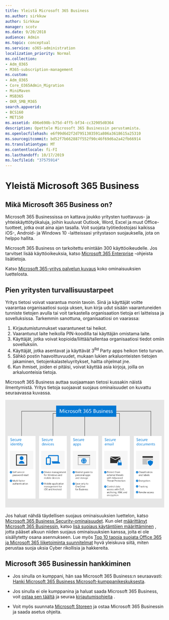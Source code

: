 ```yaml
---
title: Yleistä Microsoft 365 Business
ms.author: sirkkuw
author: Sirkkuw
manager: scotv
ms.date: 9/20/2018
audience: Admin
ms.topic: conceptual
ms.service: o365-administration
localization_priority: Normal
ms.collection:
- Adm_O365
- M365-subscription-management
ms.custom:
- Adm_O365
- Core_O365Admin_Migration
- MiniMaven
- MSB365
- OKR_SMB_M365
search.appverid:
- BCS160
- MET150
ms.assetid: 496e690b-b75d-4ff5-bf34-cc32905d0364
description: Opettele Microsoft 365 Businessin perustamista.
ms.openlocfilehash: e6f99d6d2f2d7951303591a806a3618615a25310
ms.sourcegitcommit: bd52f7b662887f552f90c46f69d6a2a42fb66914
ms.translationtype: MT
ms.contentlocale: fi-FI
ms.lasthandoff: 10/17/2019
ms.locfileid: "37575914"
---
```

# <a name="overview-of-microsoft-365-business"></a>Yleistä Microsoft 365 Business

## <a name="what-is-microsoft-365-business"></a>Mikä Microsoft 365 Business on?

Microsoft 365 Businessissa on kattava joukko yritysten tuottavuus- ja yhteiskäyttötyökaluja, joihin kuuluvat Outlook, Word, Excel ja muut Office-tuotteet, jotka ovat aina ajan tasalla. Voit suojata työtiedostojasi kaikissa iOS-, Android- ja Windows 10 -laitteissasi yritystason suojauksella, jota on helppo hallita.
  
Microsoft 365 Business on tarkoitettu enintään 300 käyttöoikeudelle. Jos tarvitset lisää käyttöoikeuksia, katso [Microsoft 365 Enterprise](https://go.microsoft.com/fwlink/p/?linkid=860986) -ohjeista lisätietoja.

Katso [Microsoft 365-yritys palvelun kuvaus](https://docs.microsoft.com/office365/servicedescriptions/microsoft-365-service-descriptions/microsoft-365-business-service-description) koko ominaisuuksien luettelosta.
  
## <a name="small-business-security-needs"></a>Pien yritysten turvallisuustarpeet

Yritys tietosi voivat vaarantua monin tavoin. Sinä ja käyttäjät voitte vaarantaa organisaatiosi suoja uksen, kun kirja udut sisään vaarantuneiden tunniste tietojen avulla tai voit tarkastella organisaation tietoja eri laitteissa ja sovelluksissa. Tarkemmin sanottuna, organisaatiosi on vaarassa:

1. Kirjautumistunnukset vaarantuneet tai heikot.
2. Vaarantunut laite heikolla PIN-koodilla tai käyttäjän omistama laite.
3. Käyttäjät, jotka voivat kopioida/liittää/tallentaa organisaatiosi tiedot omiin sovelluksiin.
4. Käyttäjät, jotka asentavat ja käyttävät 3<sup>Rd</sup> Party apps heikon tieto turvan.
5. Sähkö postin haavoittuvuudet, mukaan lukien arkaluonteisten tietojen jakaminen, tietojenkalasteluyritykset, haitta ohjelmat jne.
6. Kun ihmiset, joiden ei pitäisi, voivat käyttää asia kirjoja, joilla on arkaluonteisia tietoja.

Microsoft 365 Business auttaa suojaamaan tietosi kussakin näistä ilmentymistä. Yritys tietoja suojaavat suojaus ominaisuudet on kuvattu seuraavassa kuvassa.

![Luku, joka osoittaa, miten M365B suojelee yritystäsi.](media/m365businessvalueadd.png)

Jos haluat nähdä täydellisen suojaus ominaisuuksien luettelon, katso [Microsoft 365 Business Security-ominaisuudet](security-features.md). Kun olet [määrittänyt Microsoft 365 Businessin](set-up.md), katso [lisä suojaus käytäntöjen määrittäminen](set-up-advanced-security.md) , jotta pääset alkuun niiden suojaus ominaisuuksien kanssa, joita ei ole sisällytetty osana asennukseen. Lue myös [Top 10 tapoja suojata Office 365 ja Microsoft 365 liiketoiminta suunnitelmat](https://docs.microsoft.com/office365/admin/security-and-compliance/secure-your-business-data) hyvä yleiskuva siitä, miten perustaa suoja uksia Cyber rikollisia ja hakkereita.

## <a name="get-microsoft-365-business"></a>Microsoft 365 Businessin hankkiminen

- Jos sinulla on kumppani, hän saa Microsoft 365 Business:n seuraavasti: [Hanki Microsoft 365 Business Microsoft-kumppanikeskuksesta](get-microsoft-365-business.md#get-microsoft-365-business-from-microsoft-partner-center).

- Jos sinulla ei ole kumppanina ja haluat saada Microsoft 365 Business, voit [ostaa sen täältä](https://www.microsoft.com/microsoft-365/business) ja seuraa [kirjautumisohjeita](sign-up.md) .

- Voit myös suunnata [Microsoft Storeen](https://www.microsoft.com/en-us/store/locations/find-a-store?icid=en-us_UF_FAS) ja ostaa Microsoft 365 Businessin ja saada asetus ohjeita.

